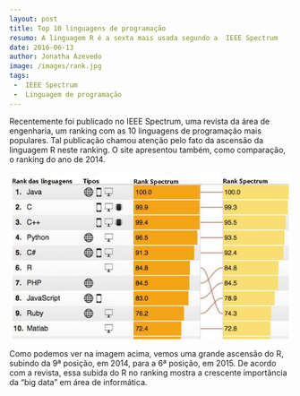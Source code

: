 ```yaml
---
layout: post
title: Top 10 linguagens de programação
resumo: A linguagem R é a sexta mais usada segundo a  IEEE Spectrum 
date: 2016-06-13
author: Jonatha Azevedo
image: /images/rank.jpg
tags: 
 -  IEEE Spectrum
 -  Linguagem de programação
---
```





Recentemente foi publicado no IEEE Spectrum, uma revista da área de engenharia, um ranking com as 10 linguagens de 
programação mais populares.
Tal publicação chamou atenção  pelo fato da ascensão da linguagem R neste ranking. O site apresentou também, como comparação, 
o ranking do ano de 2014.

<p class="text-center">
    <img src="/images/rank.jpg" class="img-thumbnail"  alt="Rank de linguagens">
</p>


 

Como podemos ver na imagem acima, vemos uma grande ascensão do R, subindo da 9ª posição, 
em 2014, para a 6ª posição, em 2015. De acordo com a revista, essa 
subida do R no ranking mostra a crescente importância da “big data” em área de informática.